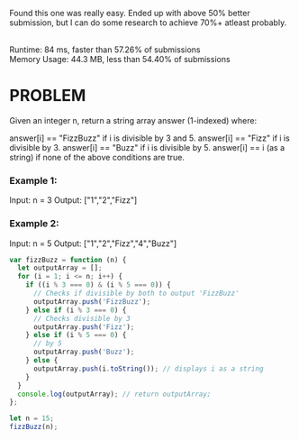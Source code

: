 Found this one was really easy. Ended up with above 50% better submission, but I can do some research to achieve 70%+ atleast probably.

<br /> Runtime: 84 ms, faster than 57.26% of submissions <br />
Memory Usage: 44.3 MB, less than 54.40% of submissions <br />

# PROBLEM

Given an integer n, return a string array answer (1-indexed) where:

answer[i] == "FizzBuzz" if i is divisible by 3 and 5.
answer[i] == "Fizz" if i is divisible by 3.
answer[i] == "Buzz" if i is divisible by 5.
answer[i] == i (as a string) if none of the above conditions are true.

### Example 1:

Input: n = 3
Output: ["1","2","Fizz"]

### Example 2:

Input: n = 5
Output: ["1","2","Fizz","4","Buzz"]

```javascript
var fizzBuzz = function (n) {
  let outputArray = [];
  for (i = 1; i <= n; i++) {
    if ((i % 3 === 0) & (i % 5 === 0)) {
      // Checks if divisible by both to output 'FizzBuzz'
      outputArray.push('FizzBuzz');
    } else if (i % 3 === 0) {
      // Checks divisible by 3
      outputArray.push('Fizz');
    } else if (i % 5 === 0) {
      // by 5
      outputArray.push('Buzz');
    } else {
      outputArray.push(i.toString()); // displays i as a string
    }
  }
  console.log(outputArray); // return outputArray;
};

let n = 15;
fizzBuzz(n);
```
